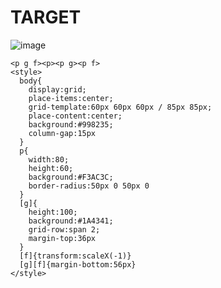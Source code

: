 # TARGET

![image](https://github.com/gaschneider/cssbattle/assets/16023844/921541be-d6e4-4ba4-895e-64e962df7100)

```
<p g f><p><p g><p f>
<style>
  body{
    display:grid;
    place-items:center;
    grid-template:60px 60px 60px / 85px 85px;
    place-content:center;
    background:#998235;
    column-gap:15px
  }
  p{
    width:80;
    height:60;
    background:#F3AC3C;
    border-radius:50px 0 50px 0
  }
  [g]{
    height:100;
    background:#1A4341;
    grid-row:span 2;
    margin-top:36px
  }
  [f]{transform:scaleX(-1)}
  [g][f]{margin-bottom:56px}
</style>
```
